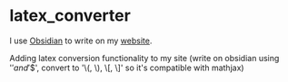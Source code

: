 # latex_converter
I use [Obsidian](https://obsidian.md/) to write on my [website](thomaspradae.github.io). 



Adding latex conversion functionality to my site (write on obsidian using '$' and '$$', convert to '\\(, \\), \\[, \\]' so it's compatible with mathjax) 
